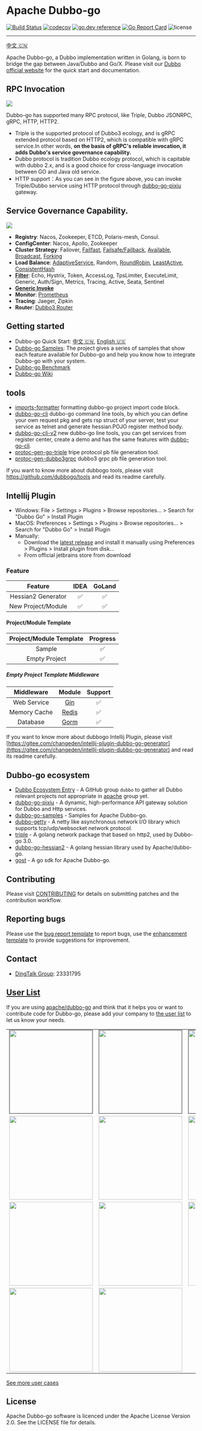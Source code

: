 # Apache Dubbo-go

[![Build Status](https://github.com/apache/dubbo-go/workflows/CI/badge.svg)](https://travis-ci.org/apache/dubbo-go)
[![codecov](https://codecov.io/gh/apache/dubbo-go/branch/master/graph/badge.svg)](https://codecov.io/gh/apache/dubbo-go)
[![go.dev reference](https://img.shields.io/badge/go.dev-reference-007d9c?logo=go&logoColor=white&style=flat-square)](https://pkg.go.dev/github.com/apache/dubbo-go?tab=doc)
[![Go Report Card](https://goreportcard.com/badge/github.com/apache/dubbo-go)](https://goreportcard.com/report/github.com/apache/dubbo-go)
![license](https://img.shields.io/badge/license-Apache--2.0-green.svg)

---

[中文 🇨🇳](./README_CN.md)

Apache Dubbo-go, a Dubbo implementation written in Golang, is born to bridge the gap between Java/Dubbo and Go/X. Please visit our [Dubbo official website](https://dubbo.apache.org/zh/docs/languages/golang/) for the quick start and documentation.

## RPC Invocation

![](https://dubbogo.github.io/img/dubbogo-3.0-invocation.png)

Dubbo-go has supported many RPC protocol, like Triple, Dubbo JSONRPC, gRPC, HTTP, HTTP2. 

- Triple is the supported protocol of Dubbo3 ecology, and is gRPC extended protocol based on HTTP2, which is compatible with gRPC service.In other words, **on the basis of gRPC's reliable invocation, it adds Dubbo's service governance capability.**
- Dubbo protocol  is tradition Dubbo ecology protocol, which is capitable with dubbo 2.x, and is a good choice for cross-language invocation between GO and Java old service.
- HTTP support：As you can see in the figure above, you can invoke Triple/Dubbo service using HTTP protocol through [dubbo-go-pixiu](https://github.com/apache/dubbo-go-pixiu) gateway.

## Service Governance Capability.

![](https://dubbogo.github.io/img/devops.png)

- **Registry**: Nacos, Zookeeper, ETCD, Polaris-mesh, Consul.
- **ConfigCenter**: Nacos, Apollo, Zookeeper
- **Cluster Strategy**: Failover, [Failfast](https://github.com/apache/dubbo-go/pull/140), [Failsafe/Failback](https://github.com/apache/dubbo-go/pull/136), [Available](https://github.com/apache/dubbo-go/pull/155), [Broadcast](https://github.com/apache/dubbo-go/pull/158), [Forking](https://github.com/apache/dubbo-go/pull/161)
- **Load Balance**: [AdaptiveService](https://github.com/apache/dubbo-go/pull/1649), Random, [RoundRobin](https://github.com/apache/dubbo-go/pull/66), [LeastActive](https://github.com/apache/dubbo-go/pull/65), [ConsistentHash](https://github.com/apache/dubbo-go/pull/261)
- [**Filter**](./filter): Echo, Hystrix, Token, AccessLog, TpsLimiter, ExecuteLimit, Generic, Auth/Sign, Metrics, Tracing, Active, Seata, Sentinel
- **[Generic Invoke](https://github.com/apache/dubbo-go/pull/122)**
- **Monitor**:  [Prometheus](https://github.com/apache/dubbo-go/pull/342)
- **Tracing**:  Jaeger, Zipkin
- **Router**: [Dubbo3 Router](https://github.com/apache/dubbo-go/pull/1187)

## Getting started

- Dubbo-go Quick Start: [中文 🇨🇳](https://dubbogo.github.io/zh-cn/docs/user/quickstart/3.0/quickstart_triple.html), [English 🇺🇸](https://dubbogo.github.io/en-us/docs/user/quickstart/3.0/quickstart_triple.html)
- [Dubbo-go Samples](https://github.com/apache/dubbo-go-samples): The project gives a series of samples that show each feature available for Dubbo-go and help you know how to integrate Dubbo-go with your system.
- [Dubbo-go Benchmark](https://github.com/dubbogo/dubbo-go-benchmark)
- [Dubbo-go Wiki](https://github.com/apache/dubbo-go/wiki)

## tools

  * [imports-formatter](https://github.com/dubbogo/tools/blob/master/cmd/imports-formatter/main.go) formatting dubbo-go project import code block.
  * [dubbo-go-cli](https://github.com/dubbogo/tools/blob/master/cmd/dubbogo-cli/main.go) dubbo-go command line tools, by which you can define your own request pkg and gets rsp struct of your server, test your service as telnet and generate hessian.POJO register method body.
  * [dubbo-go-cli-v2](https://github.com/dubbogo/tools/blob/master/cmd/dubbogo-cli-v2/main.go) new dubbo-go line tools, you can get services from register center, create a demo and has the same features with [dubbo-go-cli](https://github.com/dubbogo/tools/blob/master/cmd/dubbogo-cli/main.go).
  * [protoc-gen-go-triple](https://github.com/dubbogo/tools/blob/master/cmd/protoc-gen-go-triple/main.go) tripe protocol pb file generation tool.
  * [protoc-gen-dubbo3grpc](https://github.com/dubbogo/tools/blob/master/cmd/protoc-gen-dubbo3grpc/main.go) dubbo3 grpc pb file generation tool.


If you want to know more about dubbogo tools, please visit https://github.com/dubbogo/tools and read its readme carefully.

## Intellij Plugin

* Windows: File > Settings > Plugins > Browse repositories... > Search for "Dubbo Go" > Install Plugin
* MacOS: Preferences > Settings > Plugins > Browse repositories... > Search for "Dubbo Go" > Install Plugin
* Manually:
    * Download the [latest release](https://plugins.jetbrains.com/plugin/18581-dubbo-go) and install it manually using Preferences > Plugins > Install plugin from disk...
    * From official jetbrains store from download


### Feature
|      Feature       | IDEA | GoLand |
|:------------------:|:----:|:------:|
| Hessian2 Generator |  ✅️  |   ✅️   |
| New Project/Module |  ✅️  |   ✅️   |

#### Project/Module Template
| Project/Module Template | Progress |
|:-----------------------:|:--------:|
|         Sample          |    ✅️    |
|      Empty Project      |    ✅️    |

##### Empty Project Template Middleware
|  Middleware  |                Module                 | Support |
|:------------:|:-------------------------------------:|:-------:|
| Web Service  |    [Gin](github.com/gin-gonic/gin)    |   ✅️    |
| Memory Cache | [Redis](github.com/go-redis/redis/v8) |   ✅️    |
|   Database   |         [Gorm](gorm.io/gorm)          |   ✅️    |


If you want to know more about dubbogo Intellij Plugin, please visit [https://gitee.com/changeden/intellij-plugin-dubbo-go-generator](https://gitee.com/changeden/intellij-plugin-dubbo-go-generator) and read its readme carefully.

## Dubbo-go ecosystem

* [Dubbo Ecosystem Entry](https://github.com/apache?utf8=%E2%9C%93&q=dubbo&type=&language=) - A GitHub group `dubbo` to gather all Dubbo relevant projects not appropriate in [apache](https://github.com/apache) group yet.
* [dubbo-go-pixiu](https://github.com/apache/dubbo-go-pixiu) - A dynamic, high-performance API gateway solution for Dubbo and Http services.
* [dubbo-go-samples](https://github.com/apache/dubbo-go-samples) - Samples for Apache Dubbo-go.
* [dubbo-getty](https://github.com/apache/dubbo-getty) - A netty like asynchronous network I/O library which supports tcp/udp/websocket network protocol.
* [triple](https://github.com/dubbogo/triple) - A golang network package that based on http2, used by Dubbo-go 3.0.
* [dubbo-go-hessian2](https://github.com/apache/dubbo-go-hessian2) - A golang hessian library used by Apache/dubbo-go.
* [gost](https://github.com/dubbogo/gost) - A go sdk for Apache Dubbo-go.


## Contributing

Please visit [CONTRIBUTING](./CONTRIBUTING.md) for details on submitting patches and the contribution workflow.

## Reporting bugs

Please use the [bug report template](issues/new?template=bug-report.md) to report bugs, use the [enhancement template](issues/new?template=enhancement.md) to provide suggestions for improvement.

## Contact

- [DingTalk Group](https://www.dingtalk.com/en): 23331795

## [User List](https://github.com/apache/dubbo-go/issues/2)

If you are using [apache/dubbo-go](https://github.com/apache/dubbo-go) and think that it helps you or want to contribute code for Dubbo-go, please add your company to [the user list](https://github.com/apache/dubbo-go/issues/2) to let us know your needs.


<div>
<table>
  <tbody>
  <tr></tr>
    <tr>
      <td align="center"  valign="middle">
        <a href="" target="_blank">
          <img width="222px"  src="https://pic.c-ctrip.com/common/c_logo2013.png">
        </a>
      </td>
      <td align="center"  valign="middle">
        <a href="" target="_blank">
          <img width="222px"  src="https://user-images.githubusercontent.com/52339367/84628582-80512200-af1b-11ea-945a-c6b4b9ad31f2.png">
        </a>
      </td>
      <td align="center"  valign="middle">
        <a href="" target="_blank">
          <img width="222px"  src="https://mosn.io/images/community/tuya.png">
        </a>
      </td>
      <td align="center"  valign="middle">
        <a href="https://github.com/mosn" target="_blank">
          <img width="222px"  src="https://raw.githubusercontent.com/mosn/community/master/icons/png/mosn-labeled-horizontal.png">
        </a>
      </td>
      <td align="center"  valign="middle">
        <a href="" target="_blank">
          <img width="222px"  src="https://festatic.estudy.cn/assets/xhx-web/layout/logo.png">
        </a>
      </td>
    </tr>
    <tr></tr>
    <tr>
      <td align="center"  valign="middle">
        <a href="http://www.j.cn" target="_blank">
          <img width="222px"  src="http://image.guang.j.cn/bbs/imgs/home/pc/icon_8500.png">
        </a>
      </td>
      <td align="center"  valign="middle">
        <a href="https://www.genshuixue.com/" target="_blank">
          <img width="222px"  src="https://i.gsxcdn.com/0cms/d/file/content/2020/02/5e572137d7d94.png">
        </a>
      </td>
      <td align="center"  valign="middle">
        <a href="http://www.51h5.com" target="_blank">
          <img width="222px"  src="https://fs-ews.51h5.com/common/hw_220_black.png">
        </a>
      </td>
      <td align="center"  valign="middle">
        <a href="https://www.zto.com" target="_blank">
          <img width="222px"  src="https://fscdn.zto.com/fs8/M02/B2/E4/wKhBD1-8o52Ae3GnAAASU3r62ME040.png">
        </a>
      </td>
      <td align="center"  valign="middle">
        <a href="https://www.icsoc.net/" target="_blank">
          <img width="222px"  src="https://oss.icsoc.net/icsoc-ekt-test-files/icsoc.png">
        </a>
      </td>
    </tr>
    <tr></tr>
    <tr>
      <td align="center"  valign="middle">
        <a href="http://www.mgtv.com" target="_blank">
          <img width="222px"  src="https://ugc.hitv.com/platform_oss/F6077F1AA82542CDBDD88FD518E6E727.png">
        </a>
      </td>
      <td align="center"  valign="middle">
        <a href="http://www.dmall.com" target="_blank">
          <img width="222px"  src="https://mosn.io/images/community/duodian.png">
        </a>
      </td>
      <td align="center"  valign="middle">
        <a href="http://www.ruubypay.com" target="_blank">
           <img width="222px"  src="http://website.ruubypay.com/wifi/image/line5.png">
        </a>
      </td>
      <td align="center"  valign="middle">
          <a href="https://www.dingtalk.com" target="_blank">
             <img width="222px"  src="https://gw.alicdn.com/tfs/TB1HPATMrrpK1RjSZTEXXcWAVXa-260-74.png">
          </a>
      </td>
      <td align="center"  valign="middle">
          <a href="https://www.autohome.com.cn" target="_blank">
             <img width="222px"  src="https://avatars.githubusercontent.com/u/18279051?s=200&v=4">
          </a>
      </td>      
    </tr>
    <tr></tr>
    <tr>
      <td align="center"  valign="middle">
        <a href="https://www.mi.com/" target="_blank">
          <img width="222px"  src="https://s02.mifile.cn/assets/static/image/logo-mi2.png">
        </a>
      </td>  
      <td align="center"  valign="middle">
        <a href="https://opayweb.com/" target="_blank">
          <img width="222px"  src="https://open.opayweb.com/static/img/logo@2x.35c6fe4c.jpg">
        </a>
      </td>  
    </tr>
    <tr></tr>
  </tbody>
</table>
</div>

[See more user cases](https://github.com/apache/dubbo-go/issues/2)

## License

Apache Dubbo-go software is licenced under the Apache License Version 2.0. See the LICENSE file for details.
